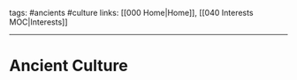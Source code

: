 tags: #ancients #culture
links: [[000 Home|Home]], [[040 Interests MOC|Interests]]

---
# Ancient Culture